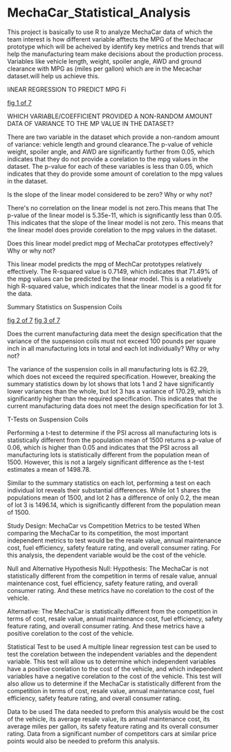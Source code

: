 # MechaCar_Statistical_Analysis
This project is basically to use  R to analyze MechaCar data of which the team interest is how different variable afftects the MPG of the Mechacar prototype which will be acheived by  identify key metrics and trends that will help the manufacturing team make decisions about the production process. Variables like vehicle length, weight, spoiler angle, AWD and ground clearance with MPG as (miles per gallon) which are in the Mecachar dataset.will help us achieve this.


liNEAR REGRESSION TO PREDICT MPG
Fi

[fig 1 of 7](https://github.com/DeloxyAdeola/MechaCar_Statistical_Analysis/blob/main/Fig%201.png)

WHICH VARIABLE/COEFFICIENT PROVIDED A NON-RANDOM AMOUNT DATA OF VARIANCE TO THE MP VALUE IN THE  DATASET?


There are two variable in the dataset which provide  a non-random amount of variance: vehicle length and ground clearance.The p-value of vehicle weight, spoiler angle, and AWD are significantly further from 0.05, which indicates that they do not provide a corelation to the mpg values in the dataset.
 The p-value for each of these variables is less than 0.05, which indicates that they do provide some amount of corelation to the mpg values in the dataset. 

Is the slope of the linear model considered to be zero? Why or why not?

There's no correlation on the linear model is not zero.This means that 
The p-value of the linear model is 5.35e-11, which is significantly less than 0.05. This indicates that the slope of the linear model is not zero. This means that the linear model does provide corelation to the mpg values in the dataset.

Does this linear model predict mpg of MechaCar prototypes effectively? Why or why not?

This linear model predicts the mpg of MechCar prototypes relatively effectively. The R-squared value is 0.7149, which indicates that 71.49% of the mpg values can be predicted by the linear model. This is a relatively high R-squared value, which indicates that the linear model is a good fit for the data.

Summary Statistics on Suspension Coils

[fig 2 of 7](https://github.com/DeloxyAdeola/MechaCar_Statistical_Analysis/blob/main/figs/fig%202.png)
[fig 3 of 7](https://github.com/DeloxyAdeola/MechaCar_Statistical_Analysis/blob/main/figs/fig%202.png)

Does the current manufacturing data meet the design specification that the variance of the suspension coils must not exceed 100 pounds per square inch in all manufacturing lots in total and each lot individually? Why or why not?

The variance of the suspension coils in all manufacturing lots is 62.29, which does not exceed the required specification. However, breaking the summary statistics down by lot shows that lots 1 and 2 have significantly lower variances than the whole, but lot 3 has a variance of 170.29, which is significantly higher than the required specification. This indicates that the current manufacturing data does not meet the design specification for lot 3.

T-Tests on Suspension Coils

Performing a t-test to determine if the PSI across all manufacturing lots is statistically different from the population mean of 1500 returns a p-value of 0.06, which is higher than 0.05 and indicates that the PSI across all manufacturing lots is statistically different from the population mean of 1500. However, this is not a largely significant difference as the t-test estimates a mean of 1498.78.

Similar to the summary statistics on each lot, performing a test on each individual lot reveals their substantial differences. While lot 1 shares the populations mean of 1500, and lot 2 has a difference of only 0.2, the mean of lot 3 is 1496.14, which is significantly different from the population mean of 1500.

Study Design: MechaCar vs Competition
Metrics to be tested
When comparing the MechaCar to its competition, the most important independent metrics to test would be the resale value, annual maintenance cost, fuel efficiency, safety feature rating, and overall consumer rating. For this analysis, the dependent variable would be the cost of the vehicle.

Null and Alternative Hypothesis
Null: Hypothesis: The MechaCar is not statistically different from the competition in terms of resale value, annual maintenance cost, fuel efficiency, safety feature rating, and overall consumer rating. And these metrics have no corelation to the cost of the vehicle.

Alternative: The MechaCar is statistically different from the competition in terms of cost, resale value, annual maintenance cost, fuel efficiency, safety feature rating, and overall consumer rating. And these metrics have a positive corelation to the cost of the vehicle.

Statistical Test to be used
A multiple linear regression test can be used to test the corelation between the independent variables and the dependent variable. This test will allow us to determine which independent variables have a positive corelation to the cost of the vehicle, and which independent variables have a negative corelation to the cost of the vehicle. This test will also allow us to determine if the MechaCar is statistically different from the competition in terms of cost, resale value, annual maintenance cost, fuel efficiency, safety feature rating, and overall consumer rating.

Data to be used
The data needed to preform this analysis would be the cost of the vehicle, its average resale value, its annual maintenance cost, its average miles per gallon, its safety feature rating and its overall consumer rating. Data from a significant number of competitors cars at similar price points would also be needed to preform this analysis.


